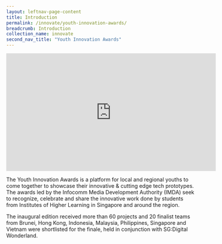 ```yaml
---
layout: leftnav-page-content
title: Introduction
permalink: /innovate/youth-innovation-awards/
breadcrumb: Introduction
collection_name: innovate
second_nav_title: "Youth Innovation Awards"
---
```


<div class="bp-youtube">
<iframe width="560" height="315" src="https://www.youtube.com/embed/23MeMw09kN0" frameborder="0" allow="accelerometer; autoplay; encrypted-media; gyroscope; picture-in-picture" allowfullscreen></iframe>
</div>

<p>The Youth Innovation Awards is a platform for local and regional youths to come together to showcase their innovative & cutting edge tech prototypes. The awards led by the Infocomm Media Development Authority (IMDA) seek to recognize, celebrate and share the innovative work done by students from Institutes of Higher Learning in Singapore and around the region.</p> 

<p>The inaugural edition received more than 60 projects and 20 finalist teams from Brunei, Hong Kong, Indonesia, Malaysia, Philippines, Singapore and Vietnam were shortlisted for the finale, held in conjunction with SG:Digital Wonderland.</p>


